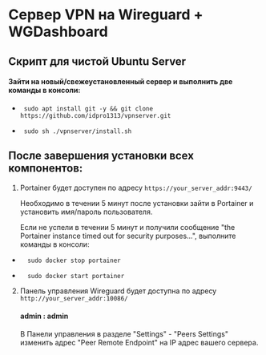 # Сервер VPN на Wireguard + WGDashboard
## Скрипт для чистой Ubuntu Server

#### Зайти на новый/свежеустановленный сервер и выполнить две команды в консоли:
-      sudo apt install git -y && git clone https://github.com/idpro1313/vpnserver.git
-      sudo sh ./vpnserver/install.sh
##  После завершения установки всех компонентов:
   
1. Portainer будет доступен по адресу `https://your_server_addr:9443/`

    Необходимо в течении 5 минут после установки зайти в Portainer и установить имя/пароль пользователя.

    Если не успели в течении 5 минут и получили сообщение "the Portainer instance timed out for security purposes...", выполните команды в консоли:

-       sudo docker stop portainer
-       sudo docker start portainer

2. Панель управления Wireguard будет доступна по адресу `http://your_server_addr:10086/`
   
      #### admin : admin
   
    В Панели управления в разделе "Settings" - "Peers Settings" изменить адрес "Peer Remote Endpoint" на IP адрес вашего сервера.
